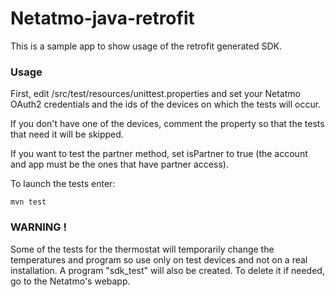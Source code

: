 # Netatmo-java-retrofit
This is a sample app to show usage of the retrofit generated SDK.

### Usage

First, edit /src/test/resources/unittest.properties and set your Netatmo OAuth2 credentials and the ids of the devices on which the tests will occur.

If you don't have one of the devices, comment the property so that the tests that need it will be skipped.

If you want to test the partner method, set isPartner to true (the account and app must be the ones that have partner access).

To launch the tests enter:
```
mvn test
```

### WARNING !

Some of the tests for the thermostat will temporarily change the temperatures and program so use only on test devices and not on a real installation. A program "sdk_test" will also be created. To delete it if needed, go to the Netatmo's webapp.
